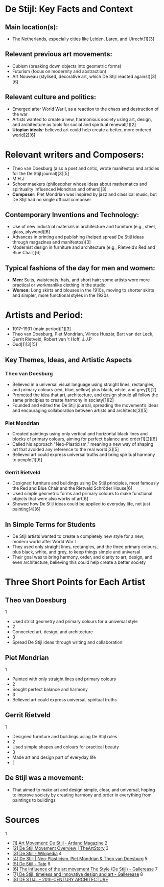 # De Stijl: Key Facts and Context
## Main location(s):  
- The Netherlands, especially cities like Leiden, Laren, and Utrecht[1][3]
## Relevant previous art movements: 
- Cubism (breaking down objects into geometric forms)
- Futurism (focus on modernity and abstraction)
- Art Nouveau (stylised, decorative art, which De Stijl reacted against)[3][6]
## Relevant culture and politics: 
- Emerged after World War I, as a reaction to the chaos and destruction of the war
- Artists wanted to create a new, harmonious society using art, design, and architecture as tools for social and spiritual renewal[1][2]
- **Utopian ideals:** believed art could help create a better, more ordered world[2][6]
# Relevant writers and Composers:
- Theo van Doesburg (also a poet and critic, wrote manifestos and articles for the De Stijl journal)[3][5]
- M.H.J
- Schoenmaekers (philosopher whose ideas about mathematics and spirituality influenced Mondrian and others)[3]
- **Composer:** Piet Mondrian was inspired by jazz and classical music, but De Stijl had no single official composer
## Contemporary Inventions and Technology: 
- Use of new industrial materials in architecture and furniture (e.g., steel, glass, plywood)[6]
- Advances in printing and publishing (helped spread De Stijl ideas through magazines and manifestos)[3]
- Modernist design in furniture and architecture (e.g., Rietveld’s Red and Blue Chair)[6]
## Typical fashions of the day for men and women:  
- **Men:** Suits, waistcoats, hats, and short hair; some artists wore more practical or workmanlike clothing in the studio
- **Women:**  Long skirts and blouses in the 1910s, moving to shorter skirts and simpler, more functional styles in the 1920s
# Artists and Period:  
- 1917–1931 (main period)[1][3]
- Theo van Doesburg, Piet Mondrian, Vilmos Huszár, Bart van der Leck, Gerrit Rietveld, Robert van 't Hoff, J.J.P
- Oud[1][3][5]
## Key Themes, Ideas, and Artistic Aspects
### Theo van Doesburg
- Believed in a universal visual language using straight lines, rectangles, and primary colours (red, blue, yellow) plus black, white, and grey[1][2]
- Promoted the idea that art, architecture, and design should all follow the same principles to create harmony in society[1][2]
- Founded and edited the De Stijl journal, spreading the movement’s ideas and encouraging collaboration between artists and architects[3][5]
### Piet Mondrian
- Created paintings using only vertical and horizontal black lines and blocks of primary colours, aiming for perfect balance and order[1][2][6]
- Called his approach "Neo-Plasticism," meaning a new way of shaping art that avoided any reference to the real world[3][5]
- Believed art could express universal truths and bring spiritual harmony to people[1][6]
### Gerrit Rietveld
- Designed furniture and buildings using De Stijl principles, most famously the Red and Blue Chair and the Rietveld Schröder House[6]
- Used simple geometric forms and primary colours to make functional objects that were also works of art[6]
- Showed how De Stijl ideas could be applied to everyday life, not just painting[4][6]
## In Simple Terms for Students
- De Stijl
 artists wanted to create a completely new style for a new, modern world after World War I
- They used only straight lines, rectangles, and the three primary colours, plus black, white, and grey, to keep things simple and universal
- Their goal was to bring harmony, order, and clarity to art, design, and even architecture, believing this could help create a better society
# Three Short Points for Each Artist
## Theo van Doesburg
1
- Used strict geometry and primary colours for a universal style
- 2
- Connected art, design, and architecture
- 3
- Spread De Stijl ideas through writing and collaboration
## Piet Mondrian
1
- Painted with only straight lines and primary colours
- 2
- Sought perfect balance and harmony
- 3
- Believed art could express universal, spiritual truths
## Gerrit Rietveld
1
- Designed furniture and buildings using De Stijl rules
- 2
- Used simple shapes and colours for practical beauty
- 3
- Made art and design part of everyday life
- |
## De Stijl was a movement: 
- That aimed to make art and design simple, clear, and universal, hoping to improve society by creating harmony and order in everything from paintings to buildings
# Sources
1
- [[1] Art Movement: De Stijl - Artland Magazine](https://magazine.artland.com/art-movement-de-stijl/)
2
- [[2] De Stijl Movement Overview | TheArtStory](https://www.theartstory.org/movement/de-stijl/)
3
- [[3] De Stijl - Wikipedia](https://en.wikipedia.org/wiki/De_Stijl)
4
- [[4] De Stijl | Neo-Plasticism, Piet Mondrian & Theo van Doesburg](https://www.britannica.com/topic/De-Stijl-art)
5
- [[5] De Stijl - Tate](https://www.tate.org.uk/art/art-terms/d/de-stijl)
6
- [[6] The influence of the art movement The Style (De Stijl) - Gallerease](https://static.gallerease.com/en/magazine/articles/the-influence-of-the-art-movement-the-style-de-stijl__31ac335593c5)
7
- [[7] De Stijl, timeless and innovative design and art - Gallerease](https://www.gallerease.com/en/magazine/articles/de-stijl-timeless-and-innovative-design-and-art__1a741385fdc9)
8
- [[8] DE STIJL - 20th-CENTURY ARCHITECTURE](https://architecture-history.org/schools/DE%20STIJL.html)
